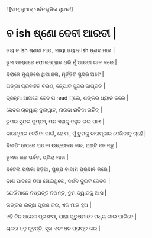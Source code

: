 ! [ସାନ୍ ଜୁଆନ୍ ପର୍ବତଗୁଡିକ ସୁନ୍ଦର!]

# ବ ish ଷ୍ଣୋ ଦେବୀ ଆରତୀ |

ଜୟ ବ ish ଷ୍ଣବୀ ମାତା, ମାୟା ଜୟ ବ ish ଷ୍ଣବ ମାତା |

ତୁମ ସାମ୍ନାରେ ଫୋଲଡ୍ ହାତ ଧରି ମୁଁ ଆରତୀ ଗାନ କରେ |

ବିରାଜେ ମୁଣ୍ଡରେ ଥିବା ଛତା, ମୂର୍ତ୍ତିଟି ସୁନ୍ଦର ଅଟେ |

ଗଙ୍ଗା ପ୍ରବାହିତ ଚରଣ, ଜ୍ୟୋତି ସୁନ୍ଦର ଜାଗ୍ରତ |

ବ୍ରହ୍ମା ଆଖିରେ ବେଦ ପ read ଼ିଲେ, ଶଙ୍କର ଧ୍ୟାନ କଲେ |

ସେବକ ଚାନୱାର୍ ଦୁଲାୱାଟ, ନାରଦା ନାଚିବା ଉଚିତ୍ |

ତୁମର ସୁନ୍ଦର ଗୁମ୍ଫା, ମନ ଏହାକୁ ବହୁତ ଭଲ ପାଏ |

ବାରମ୍ବାର ଦେଖିବା ପାଇଁ, ହେ ମା, ମୁଁ ତୁମକୁ ବାରମ୍ବାର ଦେଖିବାକୁ ଚାହେଁ |

ବିଲଡିଂ ଉପରେ ପତାକା ଉତ୍ତୋଳନ କର, ଘଣ୍ଟି ବଜାନ୍ତୁ |

ତୁମର ଉଚ୍ଚ ପର୍ବତ, ପ୍ରିୟ ମାତା |

ବଟେଲ ପତାକା ନଡ଼ିଆ, ପୁଷ୍ପ ବାଦାମ ପ୍ରଦାନ କରେ |

ଦାଶ ପାଦରେ ଠିଆ ହୋଇଥିଲେ, ଦର୍ଶନ ଦୁଇଟି ଦେବତା |

ଯେଉଁମାନେ ନିଷ୍ପତ୍ତି ନିଅନ୍ତି, ତୁମ ଦ୍ୱାରକୁ ଆସ |

ତାଙ୍କର ଇଚ୍ଛା ପୂରଣ କର, ଏକ ମାତା ହୁଅ |

ଏହି ଦିନ ଅନେକ ପ୍ରଶଂସା, ଯାହା ପୁରୁଷମାନେ ମଧ୍ୟ ଗାଇ ପାରିବେ |

ଚାକର ଧନୁ କୁହନ୍ତି, ସୁଖ ଏବଂ ଧନ ପ୍ରାପ୍ତ କର |